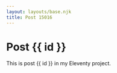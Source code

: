 ```yaml
---
layout: layouts/base.njk
title: Post 15016
---
```


# Post {{ id }}

This is post {{ id }} in my Eleventy project.
